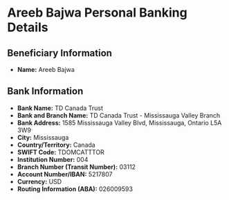 # Areeb Bajwa Personal Banking Details

## Beneficiary Information
- **Name:** Areeb Bajwa

## Bank Information
- **Bank Name:** TD Canada Trust
- **Bank and Branch Name:** TD Canada Trust - Mississauga Valley Branch
- **Bank Address:** 1585 Mississauga Valley Blvd, Mississauga, Ontario L5A 3W9
- **City:** Mississauga
- **Country/Territory:** Canada
- **SWIFT Code:** TDOMCATTTOR
- **Institution Number:** 004
- **Branch Number (Transit Number):** 03112
- **Account Number/IBAN:** 5217807
- **Currency:** USD
- **Routing Information (ABA):** 026009593 